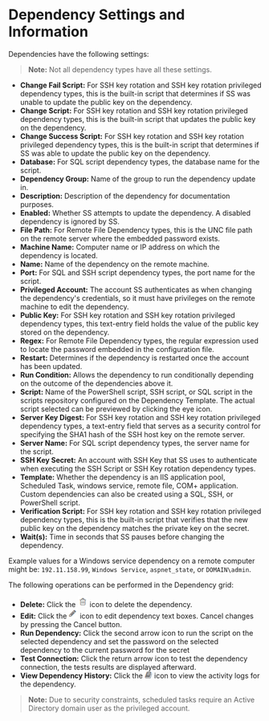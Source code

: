 [title]: # (Dependency Settings and Information)
[tags]: # (Dependency Settings)
[priority]: # (1000)

# Dependency Settings and Information

Dependencies have the following settings:

> **Note:** Not all dependency types have all these settings.

- **Change Fail Script:** For SSH key rotation and SSH key rotation privileged dependency types, this is the built-in script that determines if SS was unable to update the public key on the dependency.
- **Change Script:** For SSH key rotation and SSH key rotation privileged dependency types, this is the built-in script that updates the public key on the dependency.
- **Change Success Script:** For SSH key rotation and SSH key rotation privileged dependency types, this is the built-in script that determines if SS was able to update the public key on the dependency.
- **Database:** For SQL script dependency types, the database name for the script.
- **Dependency Group:** Name of the group to run the dependency update in.
- **Description:** Description of the dependency for documentation purposes.
- **Enabled:** Whether SS attempts to update the dependency. A disabled dependency is ignored by SS.
- **File Path:** For Remote File Dependency types, this is the UNC file path on the remote server where the embedded password exists.
- **Machine Name:** Computer name or IP address on which the dependency is located.
- **Name:** Name of the dependency on the remote machine.
- **Port:** For SQL and SSH script dependency types, the port name for the script.
- **Privileged Account:** The account SS authenticates as when changing the dependency's credentials, so it must have privileges on the remote machine to edit the dependency.
- **Public Key:** For SSH key rotation and SSH key rotation privileged dependency types, this text-entry field holds the value of the public key stored on the dependency.
- **Regex:** For Remote File Dependency types, the regular expression used to locate the password embedded in the configuration file.
- **Restart:** Determines if the dependency is restarted once the account has been updated.
- **Run Condition:** Allows the dependency to run conditionally depending on the outcome of the dependencies above it.
- **Script:** Name of the PowerShell script, SSH script, or SQL script in the scripts repository configured on the Dependency Template. The actual script selected can be previewed by clicking the eye icon.
- **Server Key Digest:** For SSH key rotation and SSH key rotation privileged dependency types, a text-entry field that serves as a security control for specifying the SHA1 hash of the SSH host key on the remote server.
- **Server Name:** For SQL script dependency types, the server name for the script.
- **SSH Key Secret:** An account with SSH Key that SS uses to authenticate when executing the SSH Script or SSH Key rotation dependency types.
- **Template:** Whether the dependency is an IIS application pool, Scheduled Task, windows service, remote file, COM+ application. Custom dependencies can also be created using a SQL, SSH, or PowerShell script.
- **Verification Script:** For SSH key rotation and SSH key rotation privileged dependency types, this is the built-in script that verifies that the new public key on the dependency matches the private key on the secret.
- **Wait(s):** Time in seconds that SS pauses before changing the dependency.

Example values for a Windows service dependency on a remote computer might be: `192.11.158.99`, `Windows Service`, `aspnet_state`, or `DOMAIN\admin`.

The following operations can be performed in the Dependency grid:

- **Delete:** Click the ![1556294394197](images/1556294394197.png) icon to delete the dependency.
- **Edit:** Click the ![1556294408164](images/1556294408164.png) icon to edit dependency text boxes. Cancel changes by pressing the Cancel button.
- **Run Dependency:** Click the second arrow icon to run the script on the selected dependency and set the password on the selected dependency to the current password for the secret
- **Test Connection:** Click the return arrow icon to test the dependency connection, the tests results are displayed afterward.
- **View Dependency History:** Click the ![1556294428031](images/1556294428031.png) icon to view the activity logs for the dependency.

> **Note:** Due to security constraints, scheduled tasks require an Active Directory domain user as the privileged account.
